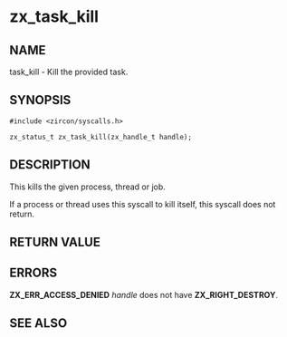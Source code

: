 # zx_task_kill

## NAME

task_kill - Kill the provided task.

## SYNOPSIS

```
#include <zircon/syscalls.h>

zx_status_t zx_task_kill(zx_handle_t handle);

```

## DESCRIPTION

This kills the given process, thread or job.

If a process or thread uses this syscall to kill itself, this syscall does
not return.

## RETURN VALUE

## ERRORS

**ZX_ERR_ACCESS_DENIED**  *handle* does not have **ZX_RIGHT_DESTROY**.

## SEE ALSO
